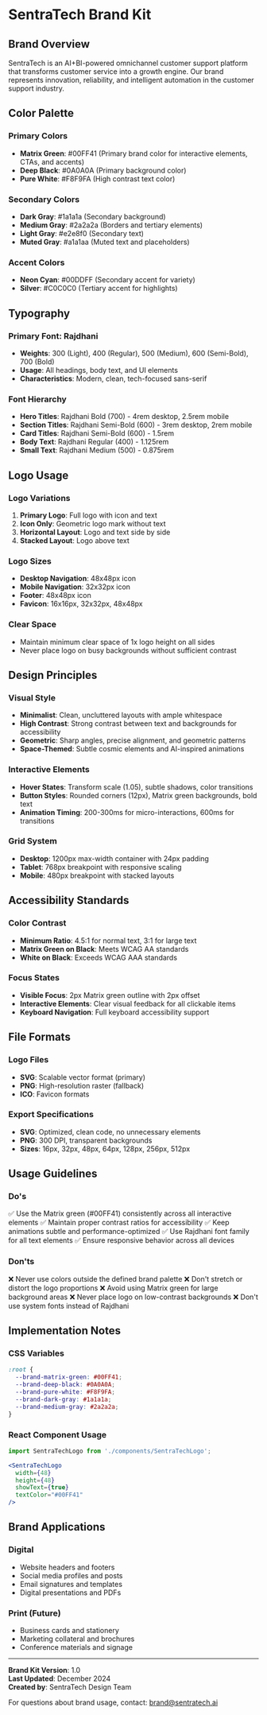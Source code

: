 # SentraTech Brand Kit

## Brand Overview
SentraTech is an AI+BI-powered omnichannel customer support platform that transforms customer service into a growth engine. Our brand represents innovation, reliability, and intelligent automation in the customer support industry.

## Color Palette

### Primary Colors
- **Matrix Green**: #00FF41 (Primary brand color for interactive elements, CTAs, and accents)
- **Deep Black**: #0A0A0A (Primary background color)
- **Pure White**: #F8F9FA (High contrast text color)

### Secondary Colors  
- **Dark Gray**: #1a1a1a (Secondary background)
- **Medium Gray**: #2a2a2a (Borders and tertiary elements)
- **Light Gray**: #e2e8f0 (Secondary text)
- **Muted Gray**: #a1a1aa (Muted text and placeholders)

### Accent Colors
- **Neon Cyan**: #00DDFF (Secondary accent for variety)
- **Silver**: #C0C0C0 (Tertiary accent for highlights)

## Typography

### Primary Font: Rajdhani
- **Weights**: 300 (Light), 400 (Regular), 500 (Medium), 600 (Semi-Bold), 700 (Bold)
- **Usage**: All headings, body text, and UI elements
- **Characteristics**: Modern, clean, tech-focused sans-serif

### Font Hierarchy
- **Hero Titles**: Rajdhani Bold (700) - 4rem desktop, 2.5rem mobile
- **Section Titles**: Rajdhani Semi-Bold (600) - 3rem desktop, 2rem mobile  
- **Card Titles**: Rajdhani Semi-Bold (600) - 1.5rem
- **Body Text**: Rajdhani Regular (400) - 1.125rem
- **Small Text**: Rajdhani Medium (500) - 0.875rem

## Logo Usage

### Logo Variations
1. **Primary Logo**: Full logo with icon and text
2. **Icon Only**: Geometric logo mark without text
3. **Horizontal Layout**: Logo and text side by side
4. **Stacked Layout**: Logo above text

### Logo Sizes
- **Desktop Navigation**: 48x48px icon
- **Mobile Navigation**: 32x32px icon  
- **Footer**: 48x48px icon
- **Favicon**: 16x16px, 32x32px, 48x48px

### Clear Space
- Maintain minimum clear space of 1x logo height on all sides
- Never place logo on busy backgrounds without sufficient contrast

## Design Principles

### Visual Style
- **Minimalist**: Clean, uncluttered layouts with ample whitespace
- **High Contrast**: Strong contrast between text and backgrounds for accessibility
- **Geometric**: Sharp angles, precise alignment, and geometric patterns
- **Space-Themed**: Subtle cosmic elements and AI-inspired animations

### Interactive Elements
- **Hover States**: Transform scale (1.05), subtle shadows, color transitions
- **Button Styles**: Rounded corners (12px), Matrix green backgrounds, bold text
- **Animation Timing**: 200-300ms for micro-interactions, 600ms for transitions

### Grid System
- **Desktop**: 1200px max-width container with 24px padding
- **Tablet**: 768px breakpoint with responsive scaling
- **Mobile**: 480px breakpoint with stacked layouts

## Accessibility Standards

### Color Contrast
- **Minimum Ratio**: 4.5:1 for normal text, 3:1 for large text
- **Matrix Green on Black**: Meets WCAG AA standards
- **White on Black**: Exceeds WCAG AAA standards

### Focus States
- **Visible Focus**: 2px Matrix green outline with 2px offset
- **Interactive Elements**: Clear visual feedback for all clickable items
- **Keyboard Navigation**: Full keyboard accessibility support

## File Formats

### Logo Files
- **SVG**: Scalable vector format (primary)
- **PNG**: High-resolution raster (fallback)
- **ICO**: Favicon formats

### Export Specifications
- **SVG**: Optimized, clean code, no unnecessary elements
- **PNG**: 300 DPI, transparent backgrounds
- **Sizes**: 16px, 32px, 48px, 64px, 128px, 256px, 512px

## Usage Guidelines

### Do's
✅ Use the Matrix green (#00FF41) consistently across all interactive elements
✅ Maintain proper contrast ratios for accessibility
✅ Keep animations subtle and performance-optimized
✅ Use Rajdhani font family for all text elements
✅ Ensure responsive behavior across all devices

### Don'ts
❌ Never use colors outside the defined brand palette
❌ Don't stretch or distort the logo proportions
❌ Avoid using Matrix green for large background areas
❌ Never place logo on low-contrast backgrounds
❌ Don't use system fonts instead of Rajdhani

## Implementation Notes

### CSS Variables
```css
:root {
  --brand-matrix-green: #00FF41;
  --brand-deep-black: #0A0A0A;
  --brand-pure-white: #F8F9FA;
  --brand-dark-gray: #1a1a1a;
  --brand-medium-gray: #2a2a2a;
}
```

### React Component Usage
```jsx
import SentraTechLogo from './components/SentraTechLogo';

<SentraTechLogo 
  width={48} 
  height={48} 
  showText={true} 
  textColor="#00FF41" 
/>
```

## Brand Applications

### Digital
- Website headers and footers
- Social media profiles and posts  
- Email signatures and templates
- Digital presentations and PDFs

### Print (Future)
- Business cards and stationery
- Marketing collateral and brochures
- Conference materials and signage

---

**Brand Kit Version**: 1.0  
**Last Updated**: December 2024  
**Created by**: SentraTech Design Team

For questions about brand usage, contact: brand@sentratech.ai